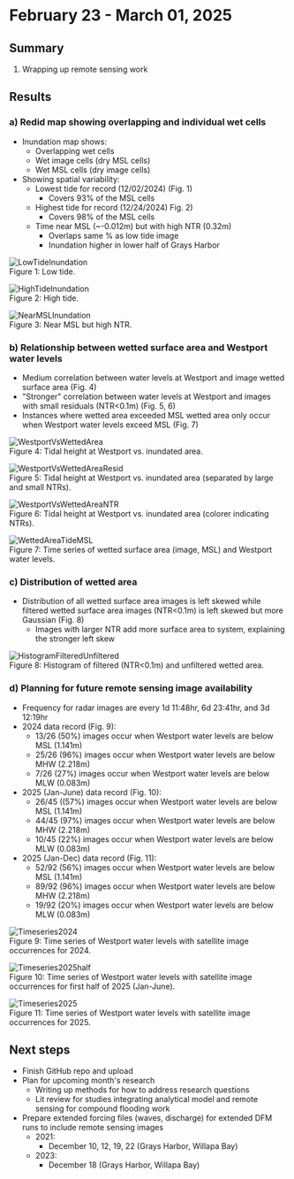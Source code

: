 # February 23 - March 01, 2025

## Summary
1) Wrapping up remote sensing work

## Results
### a) Redid map showing overlapping and individual wet cells
- Inundation map shows:
	- Overlapping wet cells
	- Wet image cells (dry MSL cells)
	- Wet MSL cells (dry image cells)
- Showing spatial variability:
	- Lowest tide for record (12/02/2024) (Fig. 1)
		- Covers 93% of the MSL cells
	- Highest tide for record (12/24/2024) Fig. 2)
		- Covers 98% of the MSL cells
	- Time near MSL (~-0.012m) but with high NTR (0.32m)
		- Overlaps same % as low tide image
		- Inundation higher in lower half of Grays Harbor

![LowTideInundation](../Figures/022725meeting/combined_120224.png)<br>
Figure 1: Low tide.

![HighTideInundation](../Figures/022725meeting/combined_122424.png)<br>
Figure 2: High tide.

![NearMSLInundation](../Figures/022725meeting/combined_112024.png)<br>
Figure 3: Near MSL but high NTR.

### b) Relationship between wetted surface area and Westport water levels
- Medium correlation between water levels at Westport and image wetted surface area (Fig. 4)
- "Stronger" correlation between water levels at Westport and images with small residuals (NTR<0.1m) (Fig. 5, 6)
- Instances where wetted area exceeded MSL wetted area only occur when Westport water levels exceed MSL (Fig. 7)

![WestportVsWettedArea](../Figures/022725meeting/westport_vs_wettedarea.png)<br>
Figure 4: Tidal height at Westport vs. inundated area.

![WestportVsWettedAreaResid](../Figures/022725meeting/westport_vs_wettedarea_smalllargentr.png)<br>
Figure 5: Tidal height at Westport vs. inundated area (separated by large and small NTRs).

![WestportVsWettedAreaNTR](../Figures/022725meeting/westport_vs_wettedarea_ntr.png)<br>
Figure 6: Tidal height at Westport vs. inundated area (colorer indicating NTRs).

![WettedAreaTideMSL](../Figures/022725meeting/westport_wettedarea_timeseries.png)<br>
Figure 7: Time series of wetted surface area (image, MSL) and Westport water levels.

### c) Distribution of wetted area
- Distribution of all wetted surface area images is left skewed while filtered wetted surface area images (NTR<0.1m) is left skewed but more Gaussian (Fig. 8)
	- Images with larger NTR add more surface area to system, explaining the stronger left skew


![HistogramFilteredUnfiltered](../Figures/022725meeting/wettedarea_histogram_filteredunfiltered.png)<br>
Figure 8: Histogram of filtered (NTR<0.1m) and unfiltered wetted area.


### d) Planning for future remote sensing image availability
- Frequency for radar images are every 1d 11:48hr, 6d 23:41hr, and 3d 12:19hr
- 2024 data record (Fig. 9):
	- 13/26 (50%) images occur when Westport water levels are below MSL (1.141m)
	- 25/26 (96%) images occur when Westport water levels are below MHW (2.218m)
	- 7/26 (27%) images occur when Westport water levels are below MLW (0.083m)
- 2025 (Jan-June) data record (Fig. 10):
	- 26/45 ((57%) images occur when Westport water levels are below MSL (1.141m)
	- 44/45 (97%) images occur when Westport water levels are below MHW (2.218m)
	- 10/45 (22%) images occur when Westport water levels are below MLW (0.083m)
- 2025 (Jan-Dec) data record (Fig. 11):
	- 52/92 (56%) images occur when Westport water levels are below MSL (1.141m)
	- 89/92 (96%) images occur when Westport water levels are below MHW (2.218m)
	- 19/92 (20%) images occur when Westport water levels are below MLW (0.083m)

![Timeseries2024](../Figures/022725meeting/westport_satelliteimage_2024.png)<br>
Figure 9: Time series of Westport water levels with satellite image occurrences for 2024.

![Timeseries2025half](../Figures/022725meeting/westport_satelliteimage_2025half.png)<br>
Figure 10: Time series of Westport water levels with satellite image occurrences for first half of 2025 (Jan-June).

![Timeseries2025](../Figures/022725meeting/westport_satelliteimage_2025.png)<br>
Figure 11: Time series of Westport water levels with satellite image occurrences for 2025.


## Next steps
- Finish GitHub repo and upload
- Plan for upcoming month's research
	- Writing up methods for how to address research questions
	- Lit review for studies integrating analytical model and remote sensing for compound flooding work
- Prepare extended forcing files (waves, discharge) for extended DFM runs to include remote sensing images
	- 2021:
		- December 10, 12, 19, 22 (Grays Harbor, Willapa Bay)
	- 2023:
		- December 18 (Grays Harbor, Willapa Bay)